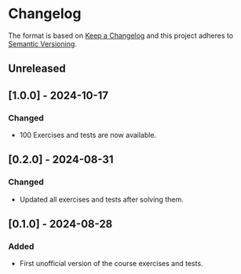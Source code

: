 # Changelog

The format is based on [Keep a Changelog](https://keepachangelog.com/en/1.0.0/)
and this project adheres to [Semantic Versioning](https://semver.org/spec/v2.0.0.html).

## Unreleased

## [1.0.0] - 2024-10-17

### Changed

- 100 Exercises and tests are now available.

## [0.2.0] - 2024-08-31

### Changed

- Updated all exercises and tests after solving them.

## [0.1.0] - 2024-08-28

### Added

- First unofficial version of the course exercises and tests.
